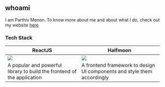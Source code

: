 ## whoami

I am Parthiv Menon. To know more about me and about what I do, check out my website [here](https://parthivmenon.com)

### Tech Stack

| ReactJS | Halfmoon |
|--|--|
| ![](https://lh4.googleusercontent.com/sBaxDLU9jP8BOaB8vNld8Yu_dv7V3HZGBNBHiguET93-VXWxm1tO3J6PtAWEg46cBAicYGZtZEMwRdYO3NYJUKBrEIT18-KvRUAMIHzQ_Q1sagcKZa3hyKVR4hJaf4VpTV3hoAoa) | ![](https://i0.wp.com/css-tricks.com/wp-content/uploads/2020/07/halfmoon.png?fit=1200%2C600&ssl=1) |
| A popular and powerful library to build the frontend of the application | A frontend framework to design UI components and style them accordingly |